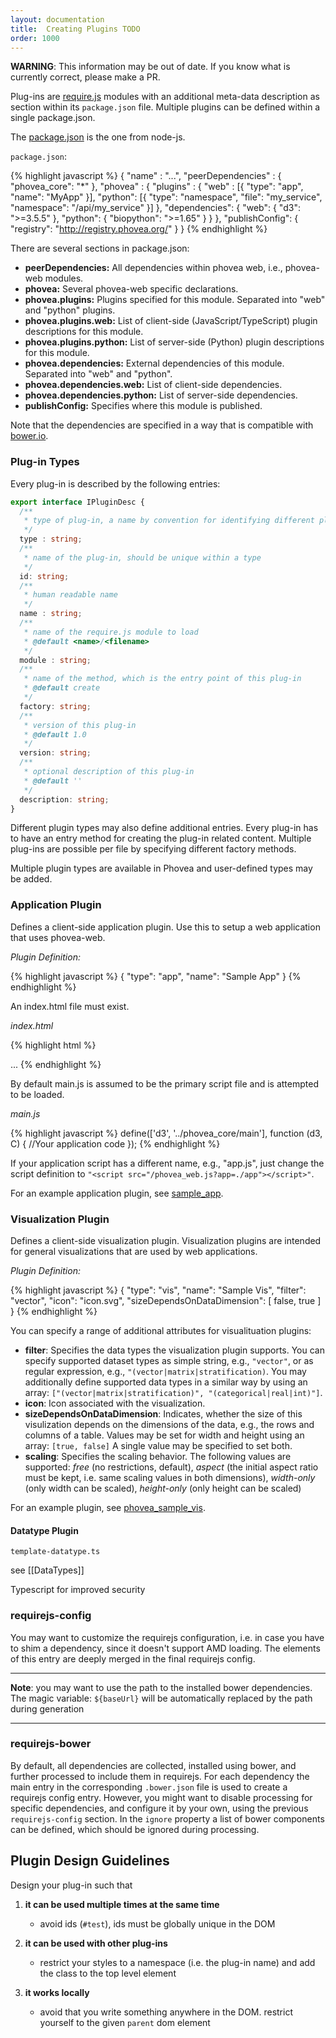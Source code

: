 ```yaml
---
layout: documentation
title:  Creating Plugins TODO
order: 1000
---
```


**WARNING**: This information may be out of date.
If you know what is currently correct, please make a PR.

Plug-ins are [require.js](http://requirejs.org/) modules with an additional meta-data description as section within its `package.json` file. Multiple plugins can be defined within a single package.json.

The [package.json](https://www.npmjs.org/doc/files/package.json.html) is the one from node-js.

`package.json`:

{% highlight javascript %}
{
  "name" : "...",
  "peerDependencies" : {
    "phovea_core": "*"
  },
  "phovea" : {
    "plugins" : {
      "web" : [{
        "type": "app",
        "name": "MyApp"
      }],
      "python": [{
          "type": "namespace",
          "file": "my_service",
          "namespace": "/api/my_service"
        }]
    },
    "dependencies": {
        "web": {
           "d3": ">=3.5.5"
        },
        "python": {
        "biopython": ">=1.65"
       }
    }
  },
  "publishConfig": {
    "registry": "http://registry.phovea.org/"
  }
}
{% endhighlight %}

There are several sections in package.json:

* **peerDependencies:** All dependencies within phovea web, i.e., phovea-web modules.
* **phovea:** Several phovea-web specific declarations.
* **phovea.plugins:** Plugins specified for this module. Separated into "web" and "python" plugins.
* **phovea.plugins.web:** List of client-side (JavaScript/TypeScript) plugin descriptions for this module.
* **phovea.plugins.python:** List of server-side (Python) plugin descriptions for this module.
* **phovea.dependencies:** External dependencies of this module. Separated into "web" and "python".
* **phovea.dependencies.web:** List of client-side dependencies.
* **phovea.dependencies.python:** List of server-side dependencies.
* **publishConfig:** Specifies where this module is published.

Note that the dependencies are specified in a way that is compatible with [bower.io](http://bower.io).

### Plug-in Types

Every plug-in is described by the following entries:

```typescript
export interface IPluginDesc {
  /**
   * type of plug-in, a name by convention for identifying different plug-in types
   */
  type : string;
  /**
   * name of the plug-in, should be unique within a type
   */
  id: string;
  /**
   * human readable name
   */
  name : string;
  /**
   * name of the require.js module to load
   * @default <name>/<filename>
   */
  module : string;
  /**
   * name of the method, which is the entry point of this plug-in
   * @default create
   */
  factory: string;
  /**
   * version of this plug-in
   * @default 1.0
   */
  version: string;
  /**
   * optional description of this plug-in
   * @default ''
   */
  description: string;
}
```

Different plugin types may also define additional entries.
Every plug-in has to have an entry method for creating the plug-in related content. Multiple plug-ins are possible per file by specifying different factory methods.

Multiple plugin types are available in Phovea and user-defined types may be added.

### Application Plugin

Defines a client-side application plugin. Use this to setup a web application that uses phovea-web.

_Plugin Definition:_

{% highlight javascript %}
{
  "type": "app",
  "name": "Sample App"
}
{% endhighlight %}


An index.html file must exist.

_index.html_

{% highlight html %}
<!doctype html>
<html>
<head>
    <title>Sample App</title>
    <script src="/phovea_web.js"></script>
</head>
<body>
...
</body>
</html>
{% endhighlight %}

By default main.js is assumed to be the primary script file and is attempted to be loaded.

_main.js_

{% highlight javascript %}
define(['d3', '../phovea_core/main'], function (d3, C) {
  //Your application code
});
{% endhighlight %}

If your application script has a different name, e.g., "app.js", just change the script definition to
`"<script src="/phovea_web.js?app=./app"></script>"`.


For an example application plugin, see [sample_app](https://github.com/phovea/sample_app).


### Visualization Plugin

Defines a client-side visualization plugin. Visualization plugins are intended for general visualizations that are used by web applications.

_Plugin Definition:_

{% highlight javascript %}
{
  "type": "vis",
  "name": "Sample Vis",
  "filter": "vector",
  "icon": "icon.svg",
  "sizeDependsOnDataDimension": [
    false,
    true
  ]
}
{% endhighlight %}

You can specify a range of additional attributes for visualituation plugins:

* **filter**: Specifies the data types the visualization plugin supports. You can specify supported dataset types as simple string, e.g., ``"vector"``, or as regular expression, e.g.,  ``"(vector|matrix|stratification)``. You may additionally define supported data types in a similar way by using an array: ``["(vector|matrix|stratification)", "(categorical|real|int)"]``.
* **icon**: Icon associated with the visualization.
* **sizeDependsOnDataDimension**: Indicates, whether the size of this visulization depends on the dimensions of the data, e.g., the rows and columns of a table. Values may be set for width and height using an array: ``[true, false]`` A single value may be specified to set both.
* **scaling**: Specifies the scaling behavior. The following values are supported: *free* (no restrictions, default), *aspect* (the initial aspect ratio must be kept, i.e. same scaling values in both dimensions), *width-only* (only width can be scaled), *height-only* (only height can be scaled)

For an example plugin, see [phovea_sample_vis](https://github.com/Caleydo/phovea_sample_vis).


#### Datatype Plugin

`template-datatype.ts`

see [[DataTypes]]

Typescript for improved security

### requirejs-config

You may want to customize the requirejs configuration, i.e. in case you have to shim a dependency, since it doesn't support AMD loading. The elements of this entry are deeply merged in the final requirejs config.

***

**Note**: you may want to use the path to the installed bower dependencies. The magic variable: `${baseUrl}` will be automatically replaced by the path during generation

***

### requirejs-bower

By default, all dependencies are collected, installed using bower, and further processed to include them in requirejs. For each dependency the main entry in the corresponding `.bower.json` file is used to create a requirejs config entry. However, you might want to disable processing for specific dependencies, and configure it by your own, using the previous `requirejs-config` section. In the `ignore` property a list of bower components can be defined, which should be ignored during processing.

## Plugin Design Guidelines

Design your plug-in such that

1. **it can be used multiple times at the same time**
   * avoid ids (`#test`), ids must be globally unique in the DOM

2. **it can be used with other plug-ins**
   * restrict your styles to a namespace (i.e. the plug-in name) and add the class to the top level element

3. **it works locally**
   * avoid that you write something anywhere in the DOM. restrict yourself to the given `parent` dom element

